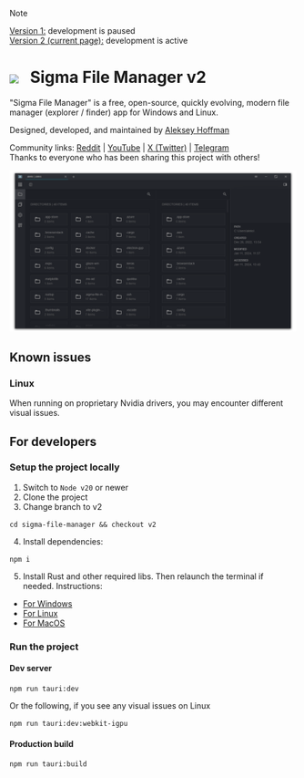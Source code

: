 > [!NOTE]
>
> [Version 1:](https://github.com/aleksey-hoffman/sigma-file-manager) development is paused<br>
> [Version 2 (current page):](https://github.com/aleksey-hoffman/sigma-file-manager/tree/v2) development is active

<h1>
  <img valign="middle" src="https://github.com/aleksey-hoffman/sigma-file-manager/raw/main/.github/media/logo-1024x1024.png" width="64px">
  &nbsp;&nbsp;Sigma File Manager v2
</h1>

"Sigma File Manager" is a free, open-source, quickly evolving, modern file manager (explorer / finder) app for Windows and Linux.

Designed, developed, and maintained by [Aleksey Hoffman](https://github.com/aleksey-hoffman)

Community links: [Reddit](https://www.reddit.com/r/SigmaFileManager) | [YouTube](https://www.youtube.com/@sigma-dev) | [X (Twitter)](https://twitter.com/sigma__dev) | [Telegram](https://t.me/sigma_devs)
<br>Thanks to everyone who has been sharing this project with others!

<img src="./.github/media/main.png">

## Known issues

### Linux

When running on proprietary Nvidia drivers, you may encounter different visual issues.

## For developers

### Setup the project locally

1. Switch to `Node v20` or newer
2. Clone the project
3. Change branch to v2
```
cd sigma-file-manager && checkout v2
```
4. Install dependencies:
```
npm i
```
5. Install Rust and other required libs. Then relaunch the terminal if needed. Instructions:

- [For Windows](https://tauri.app/v1/guides/getting-started/prerequisites/#setting-up-windows)
- [For Linux](https://tauri.app/v1/guides/getting-started/prerequisites/#setting-up-linux)
- [For MacOS](https://tauri.app/v1/guides/getting-started/prerequisites/#setting-up-macos)

### Run the project

#### Dev server

```
npm run tauri:dev
```

Or the following, if you see any visual issues on Linux

```
npm run tauri:dev:webkit-igpu
```

#### Production build

```
npm run tauri:build
```